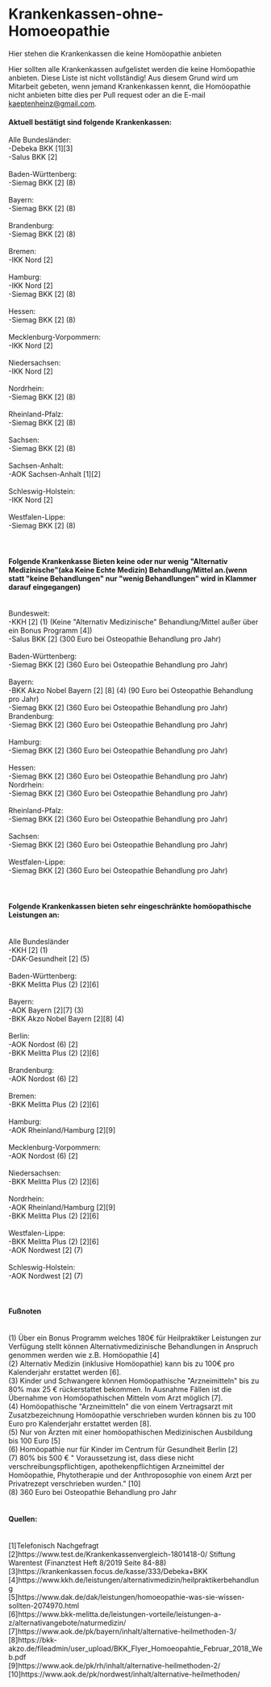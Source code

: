 # Krankenkassen-ohne-Homoeopathie
Hier stehen die Krankenkassen die keine Homöopathie anbieten <br/>

Hier sollten alle Krankenkassen aufgelistet werden die keine Homöopathie anbieten. Diese Liste ist nicht vollständig! Aus diesem Grund wird um Mitarbeit gebeten, wenn jemand Krankenkassen kennt, die Homöopathie nicht anbieten bitte dies per Pull request oder an die E-mail kaeptenheinz@gmail.com.<br/>

#### Aktuell bestätigt sind folgende Krankenkassen:<br/>

Alle Bundesländer: <br/>
-Debeka BKK  [1][3]  <br/>
-Salus BKK [2] <br/>
<br/>
Baden-Württenberg: <br/>
-Siemag BKK [2] (8) <br/>
<br/>
Bayern: <br/>
-Siemag BKK [2] (8) <br/>
<br/>
Brandenburg:<br/> 
-Siemag BKK [2] (8)  <br/>
 <br/>
Bremen:<br/>
-IKK Nord [2]  <br/>
<br/>
Hamburg: <br/>
-IKK Nord [2] <br/>
-Siemag BKK [2] (8)  <br/>
<br/>
Hessen:<br/>
-Siemag BKK [2] (8)  <br/>
 <br/>
Mecklenburg-Vorpommern:<br/>
-IKK Nord [2] <br/>
<br/>
Niedersachsen: <br/>
-IKK Nord [2] <br/>
<br/>
Nordrhein: <br/>
-Siemag BKK [2] (8)  <br/>
<br/>
Rheinland-Pfalz: <br/>
-Siemag BKK [2] (8)  <br/>
 <br/>
Sachsen: <br/>
-Siemag BKK [2] (8)  <br/>
 <br/>
Sachsen-Anhalt: <br/>
-AOK Sachsen-Anhalt [1][2] <br/>
<br/>
Schleswig-Holstein: <br/>
-IKK Nord [2] <br/>
<br/>
Westfalen-Lippe: <br/>
-Siemag BKK [2] (8) <br/>
<br/>
<br/>
####  Folgende Krankenkasse Bieten keine oder nur wenig "Alternativ Medizinische"(aka Keine Echte Medizin) Behandlung/Mittel an.(wenn statt "keine Behandlungen" nur "wenig Behandlungen" wird in Klammer darauf eingegangen)  
<br/>
Bundesweit: <br/>
-KKH [2] (1)  (Keine "Alternativ Medizinische" Behandlung/Mittel außer über ein Bonus Programm [4])<br/>
-Salus BKK [2] (300 Euro bei Osteopathie Behandlung pro Jahr)  <br/>
<br/>
Baden-Württenberg: <br/>
-Siemag BKK [2]  (360 Euro bei Osteopathie Behandlung pro Jahr) <br/>
 <br/>
Bayern:<br/>
-BKK Akzo Nobel Bayern [2] [8]  (4) (90 Euro bei Osteopathie Behandlung pro Jahr)  <br/>
-Siemag BKK [2]  (360 Euro bei Osteopathie Behandlung pro Jahr) <br/>
Brandenburg:<br/> 
-Siemag BKK [2] (360 Euro bei Osteopathie Behandlung pro Jahr) <br/>
 <br/>
Hamburg: <br/>
-Siemag BKK [2] (360 Euro bei Osteopathie Behandlung pro Jahr) <br/>
 <br/>
Hessen:<br/>
-Siemag BKK [2] (360 Euro bei Osteopathie Behandlung pro Jahr) <br/>
Nordrhein: <br/>
-Siemag BKK [2] (360 Euro bei Osteopathie Behandlung pro Jahr) <br/>
<br/>
Rheinland-Pfalz: <br/>
-Siemag BKK [2] (360 Euro bei Osteopathie Behandlung pro Jahr) <br/>
 <br/>
 Sachsen: <br/>
-Siemag BKK [2] (360 Euro bei Osteopathie Behandlung pro Jahr) <br/>
<br/>
Westfalen-Lippe: <br/>
-Siemag BKK [2] (360 Euro bei Osteopathie Behandlung pro Jahr) <br/>
<br/>
<br/>

####   Folgende Krankenkassen bieten sehr eingeschränkte homöopathische Leistungen an:


<br/>
Alle Bundesländer<br/>
-KKH [2] (1) <br/>
-DAK-Gesundheit [2] (5)   <br/>
<br/>
Baden-Württenberg: <br/>
-BKK Melitta Plus (2) [2][6]<br/>
 <br/>
Bayern: <br/>
-AOK Bayern [2][7] (3) <br/>
-BKK Akzo Nobel Bayern [2][8] (4) <br/>
<br/>
Berlin:<br/>
-AOK Nordost (6)  [2] <br/>
-BKK Melitta Plus (2) [2][6] <br/>
<br/>
Brandenburg: <br/>
-AOK Nordost (6)  [2] <br/>
<br/>
Bremen:<br/>
-BKK Melitta Plus (2) [2][6]  <br/>
<br/>
Hamburg: <br/>
-AOK Rheinland/Hamburg  [2][9] <br/>
<br/>
Mecklenburg-Vorpommern: <br/>
-AOK Nordost (6)  [2]<br/>
<br/>
Niedersachsen: <br/>
-BKK Melitta Plus (2) [2][6]  <br/>
<br/>
Nordrhein: <br/>
-AOK Rheinland/Hamburg  [2][9] <br/>
-BKK Melitta Plus (2) [2][6]  <br/>
 <br/>
 Westfalen-Lippe: <br/>
-BKK Melitta Plus (2) [2][6]  <br/>
-AOK Nordwest [2] (7) <br/>
 <br/>
Schleswig-Holstein: <br/>
-AOK Nordwest [2]  (7) <br/>
<br/>
<br/>

####   Fußnoten 

<br/>
(1) Über ein Bonus Programm welches 180€ für Heilpraktiker Leistungen zur Verfügung stellt können Alternativmedizinische Behandlungen in Anspruch genommen werden wie z.B. Homöopathie [4] <br/>
(2) Alternativ Medizin (inklusive Homöopathie) kann bis zu 100€ pro Kalenderjahr erstattet werden [6]. <br/>
(3) Kinder und Schwangere können Homöopathische "Arzneimitteln" bis zu 80% max 25 € rückerstattet bekommen. In Ausnahme Fällen ist die Übernahme von Homöopathischen Mitteln vom Arzt möglich [7]. <br/>
(4)  Homöopathische "Arzneimitteln" die von einem Vertragsarzt mit Zusatzbezeichnung Homöopathie verschrieben wurden können bis zu 100 Euro pro Kalenderjahr erstattet werden [8]. <br/>
(5) Nur von Ärzten mit einer homöopathischen Medizinischen Ausbildung bis 100 Euro [5] <br/>
(6) Homöopathie nur für Kinder im Centrum für Gesundheit Berlin [2]  <br/>
(7) 80% bis 500 € " Voraussetzung ist, dass diese nicht verschreibungspflichtigen, apothekenpflichtigen Arzneimittel der Homöopathie, Phytotherapie und der Anthroposophie von einem Arzt per Privatrezept verschrieben wurden." [10] <br/>
(8) 360 Euro bei Osteopathie Behandlung pro Jahr <br/>

<br/>

####   Quellen: 

<br/>
[1]Telefonisch Nachgefragt <br/>
[2]https://www.test.de/Krankenkassenvergleich-1801418-0/  Stiftung Warentest (Finanztest Heft 8/2019 Seite 84-88) <br/>
[3]https://krankenkassen.focus.de/kasse/333/Debeka+BKK <br/>
[4]https://www.kkh.de/leistungen/alternativmedizin/heilpraktikerbehandlung<br/>
[5]https://www.dak.de/dak/leistungen/homoeopathie-was-sie-wissen-sollten-2074970.html<br/>
[6]https://www.bkk-melitta.de/leistungen-vorteile/leistungen-a-z/alternativangebote/naturmedizin/ <br/>
[7]https://www.aok.de/pk/bayern/inhalt/alternative-heilmethoden-3/<br/>
[8]https://bkk-akzo.de/fileadmin/user_upload/BKK_Flyer_Homoeopahtie_Februar_2018_Web.pdf<br/>
[9]https://www.aok.de/pk/rh/inhalt/alternative-heilmethoden-2/<br/>
[10]https://www.aok.de/pk/nordwest/inhalt/alternative-heilmethoden/

